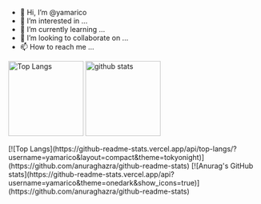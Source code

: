 - 👋 Hi, I’m @yamarico
- 👀 I’m interested in ...
- 🌱 I’m currently learning ...
- 💞️ I’m looking to collaborate on ...
- 📫 How to reach me ...
<p align="left"> 
  <img alt="Top Langs" height="150px" src="https://github-readme-stats.vercel.app/api/top-langs/?username=yamarico&layout=compact&show_icons=true&theme=tokyonight" />
  <img alt="github stats" height="150px" src="https://github-readme-stats.vercel.app/api?username=yamarico&theme=tokyonight&show_icons=ture" />
</p>
[![Top Langs](https://github-readme-stats.vercel.app/api/top-langs/?username=yamarico&layout=compact&theme=tokyonight)](https://github.com/anuraghazra/github-readme-stats)
[![Anurag's GitHub stats](https://github-readme-stats.vercel.app/api?username=yamarico&theme=onedark&show_icons=true)](https://github.com/anuraghazra/github-readme-stats)
<!---
yamarico/yamarico is a ✨ special ✨ repository because its `README.md` (this file) appears on your GitHub profile.
You can click the Preview link to take a look at your changes.
--->

